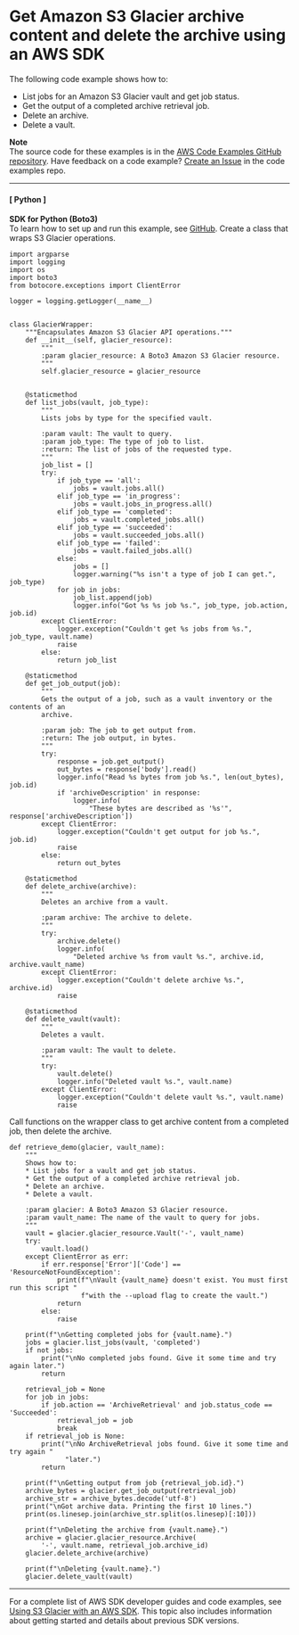 # Get Amazon S3 Glacier archive content and delete the archive using an AWS SDK<a name="example_glacier_Usage_RetrieveDelete_section"></a>

The following code example shows how to:
+ List jobs for an Amazon S3 Glacier vault and get job status\.
+ Get the output of a completed archive retrieval job\.
+ Delete an archive\.
+ Delete a vault\.

**Note**  
The source code for these examples is in the [AWS Code Examples GitHub repository](https://github.com/awsdocs/aws-doc-sdk-examples)\. Have feedback on a code example? [Create an Issue](https://github.com/awsdocs/aws-doc-sdk-examples/issues/new/choose) in the code examples repo\. 

------
#### [ Python ]

**SDK for Python \(Boto3\)**  
 To learn how to set up and run this example, see [GitHub](https://github.com/awsdocs/aws-doc-sdk-examples/tree/main/python/example_code/glacier#code-examples)\. 
Create a class that wraps S3 Glacier operations\.  

```
import argparse
import logging
import os
import boto3
from botocore.exceptions import ClientError

logger = logging.getLogger(__name__)


class GlacierWrapper:
    """Encapsulates Amazon S3 Glacier API operations."""
    def __init__(self, glacier_resource):
        """
        :param glacier_resource: A Boto3 Amazon S3 Glacier resource.
        """
        self.glacier_resource = glacier_resource


    @staticmethod
    def list_jobs(vault, job_type):
        """
        Lists jobs by type for the specified vault.

        :param vault: The vault to query.
        :param job_type: The type of job to list.
        :return: The list of jobs of the requested type.
        """
        job_list = []
        try:
            if job_type == 'all':
                jobs = vault.jobs.all()
            elif job_type == 'in_progress':
                jobs = vault.jobs_in_progress.all()
            elif job_type == 'completed':
                jobs = vault.completed_jobs.all()
            elif job_type == 'succeeded':
                jobs = vault.succeeded_jobs.all()
            elif job_type == 'failed':
                jobs = vault.failed_jobs.all()
            else:
                jobs = []
                logger.warning("%s isn't a type of job I can get.", job_type)
            for job in jobs:
                job_list.append(job)
                logger.info("Got %s %s job %s.", job_type, job.action, job.id)
        except ClientError:
            logger.exception("Couldn't get %s jobs from %s.", job_type, vault.name)
            raise
        else:
            return job_list

    @staticmethod
    def get_job_output(job):
        """
        Gets the output of a job, such as a vault inventory or the contents of an
        archive.

        :param job: The job to get output from.
        :return: The job output, in bytes.
        """
        try:
            response = job.get_output()
            out_bytes = response['body'].read()
            logger.info("Read %s bytes from job %s.", len(out_bytes), job.id)
            if 'archiveDescription' in response:
                logger.info(
                    "These bytes are described as '%s'", response['archiveDescription'])
        except ClientError:
            logger.exception("Couldn't get output for job %s.", job.id)
            raise
        else:
            return out_bytes

    @staticmethod
    def delete_archive(archive):
        """
        Deletes an archive from a vault.

        :param archive: The archive to delete.
        """
        try:
            archive.delete()
            logger.info(
                "Deleted archive %s from vault %s.", archive.id, archive.vault_name)
        except ClientError:
            logger.exception("Couldn't delete archive %s.", archive.id)
            raise

    @staticmethod
    def delete_vault(vault):
        """
        Deletes a vault.

        :param vault: The vault to delete.
        """
        try:
            vault.delete()
            logger.info("Deleted vault %s.", vault.name)
        except ClientError:
            logger.exception("Couldn't delete vault %s.", vault.name)
            raise
```
Call functions on the wrapper class to get archive content from a completed job, then delete the archive\.  

```
def retrieve_demo(glacier, vault_name):
    """
    Shows how to:
    * List jobs for a vault and get job status.
    * Get the output of a completed archive retrieval job.
    * Delete an archive.
    * Delete a vault.

    :param glacier: A Boto3 Amazon S3 Glacier resource.
    :param vault_name: The name of the vault to query for jobs.
    """
    vault = glacier.glacier_resource.Vault('-', vault_name)
    try:
        vault.load()
    except ClientError as err:
        if err.response['Error']['Code'] == 'ResourceNotFoundException':
            print(f"\nVault {vault_name} doesn't exist. You must first run this script "
                  f"with the --upload flag to create the vault.")
            return
        else:
            raise

    print(f"\nGetting completed jobs for {vault.name}.")
    jobs = glacier.list_jobs(vault, 'completed')
    if not jobs:
        print("\nNo completed jobs found. Give it some time and try again later.")
        return

    retrieval_job = None
    for job in jobs:
        if job.action == 'ArchiveRetrieval' and job.status_code == 'Succeeded':
            retrieval_job = job
            break
    if retrieval_job is None:
        print("\nNo ArchiveRetrieval jobs found. Give it some time and try again "
              "later.")
        return

    print(f"\nGetting output from job {retrieval_job.id}.")
    archive_bytes = glacier.get_job_output(retrieval_job)
    archive_str = archive_bytes.decode('utf-8')
    print("\nGot archive data. Printing the first 10 lines.")
    print(os.linesep.join(archive_str.split(os.linesep)[:10]))

    print(f"\nDeleting the archive from {vault.name}.")
    archive = glacier.glacier_resource.Archive(
        '-', vault.name, retrieval_job.archive_id)
    glacier.delete_archive(archive)

    print(f"\nDeleting {vault.name}.")
    glacier.delete_vault(vault)
```

------

For a complete list of AWS SDK developer guides and code examples, see [Using S3 Glacier with an AWS SDK](sdk-general-information-section.md)\. This topic also includes information about getting started and details about previous SDK versions\.